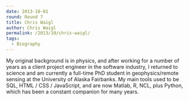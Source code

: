 ```yaml
---
date: 2013-10-01
round: Round 7
title: Chris Waigl
author: Chris Waigl
permalink: /2013/10/chris-waigl/
tags:
  - Biography
---
```

My original background is in physics, and after working for a number of years as a client project engineer in the software industry, I returned to science and am currently a full-time PhD student in geophysics/remote sensing at the University of Alaska Fairbanks. My main tools used to be SQL, HTML / CSS / JavaScript, and are now Matlab, R, NCL, plus Python, which has been a constant companion for many years.
